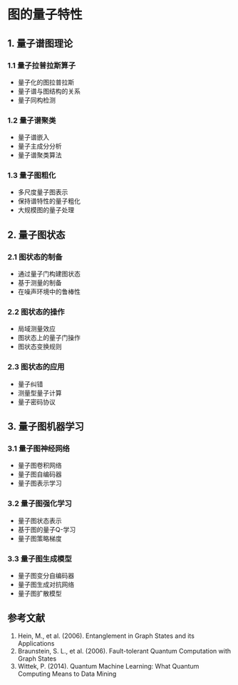 # 图的量子特性

## 1. 量子谱图理论

### 1.1 量子拉普拉斯算子
- 量子化的图拉普拉斯
- 量子谱与图结构的关系
- 量子同构检测

### 1.2 量子谱聚类
- 量子谱嵌入
- 量子主成分分析
- 量子谱聚类算法

### 1.3 量子图粗化
- 多尺度量子图表示
- 保持谱特性的量子粗化
- 大规模图的量子处理

## 2. 量子图状态

### 2.1 图状态的制备
- 通过量子门构建图状态
- 基于测量的制备
- 在噪声环境中的鲁棒性

### 2.2 图状态的操作
- 局域测量效应
- 图状态上的量子门操作
- 图状态变换规则

### 2.3 图状态的应用
- 量子纠错
- 测量型量子计算
- 量子密码协议

## 3. 量子图机器学习

### 3.1 量子图神经网络
- 量子图卷积网络
- 量子图自编码器
- 量子图表示学习

### 3.2 量子图强化学习
- 量子图状态表示
- 基于图的量子Q-学习
- 量子图策略梯度

### 3.3 量子图生成模型
- 量子图变分自编码器
- 量子图生成对抗网络
- 量子图扩散模型

## 参考文献

1. Hein, M., et al. (2006). Entanglement in Graph States and its Applications
2. Braunstein, S. L., et al. (2006). Fault-tolerant Quantum Computation with Graph States
3. Wittek, P. (2014). Quantum Machine Learning: What Quantum Computing Means to Data Mining
